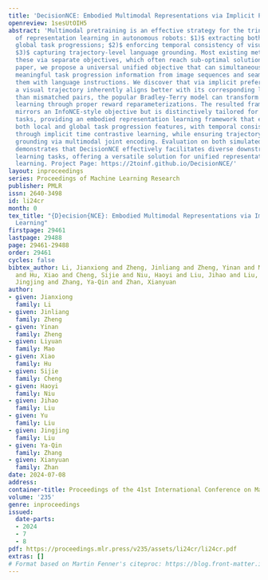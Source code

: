 ```yaml
---
title: 'DecisionNCE: Embodied Multimodal Representations via Implicit Preference Learning'
openreview: 1sesUtOIH5
abstract: 'Multimodal pretraining is an effective strategy for the trinity of goals
  of representation learning in autonomous robots: $1)$ extracting both local and
  global task progressions; $2)$ enforcing temporal consistency of visual representation;
  $3)$ capturing trajectory-level language grounding. Most existing methods approach
  these via separate objectives, which often reach sub-optimal solutions. In this
  paper, we propose a universal unified objective that can simultaneously extract
  meaningful task progression information from image sequences and seamlessly align
  them with language instructions. We discover that via implicit preferences, where
  a visual trajectory inherently aligns better with its corresponding language instruction
  than mismatched pairs, the popular Bradley-Terry model can transform into representation
  learning through proper reward reparameterizations. The resulted framework, DecisionNCE,
  mirrors an InfoNCE-style objective but is distinctively tailored for decision-making
  tasks, providing an embodied representation learning framework that elegantly extracts
  both local and global task progression features, with temporal consistency enforced
  through implicit time contrastive learning, while ensuring trajectory-level instruction
  grounding via multimodal joint encoding. Evaluation on both simulated and real robots
  demonstrates that DecisionNCE effectively facilitates diverse downstream policy
  learning tasks, offering a versatile solution for unified representation and reward
  learning. Project Page: https://2toinf.github.io/DecisionNCE/'
layout: inproceedings
series: Proceedings of Machine Learning Research
publisher: PMLR
issn: 2640-3498
id: li24cr
month: 0
tex_title: "{D}ecision{NCE}: Embodied Multimodal Representations via Implicit Preference
  Learning"
firstpage: 29461
lastpage: 29488
page: 29461-29488
order: 29461
cycles: false
bibtex_author: Li, Jianxiong and Zheng, Jinliang and Zheng, Yinan and Mao, Liyuan
  and Hu, Xiao and Cheng, Sijie and Niu, Haoyi and Liu, Jihao and Liu, Yu and Liu,
  Jingjing and Zhang, Ya-Qin and Zhan, Xianyuan
author:
- given: Jianxiong
  family: Li
- given: Jinliang
  family: Zheng
- given: Yinan
  family: Zheng
- given: Liyuan
  family: Mao
- given: Xiao
  family: Hu
- given: Sijie
  family: Cheng
- given: Haoyi
  family: Niu
- given: Jihao
  family: Liu
- given: Yu
  family: Liu
- given: Jingjing
  family: Liu
- given: Ya-Qin
  family: Zhang
- given: Xianyuan
  family: Zhan
date: 2024-07-08
address:
container-title: Proceedings of the 41st International Conference on Machine Learning
volume: '235'
genre: inproceedings
issued:
  date-parts:
  - 2024
  - 7
  - 8
pdf: https://proceedings.mlr.press/v235/assets/li24cr/li24cr.pdf
extras: []
# Format based on Martin Fenner's citeproc: https://blog.front-matter.io/posts/citeproc-yaml-for-bibliographies/
---
```

